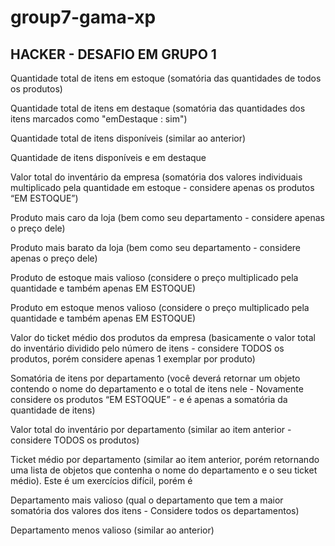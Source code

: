 # group7-gama-xp
## HACKER - DESAFIO EM GRUPO 1


Quantidade total de itens em estoque (somatória das quantidades de todos os produtos)

Quantidade total de itens em destaque (somatória das quantidades dos itens marcados como "emDestaque : sim")

Quantidade total de itens disponíveis (similar ao anterior)

Quantidade de itens disponíveis e em destaque

Valor total do inventário da empresa (somatória dos valores individuais multiplicado pela quantidade em estoque - considere apenas os produtos “EM ESTOQUE”)

Produto mais caro da loja (bem como seu departamento - considere apenas o preço dele)

Produto mais barato da loja (bem como seu departamento - considere apenas o preço dele)

Produto de estoque mais valioso (considere o preço multiplicado pela quantidade e também apenas EM ESTOQUE)

Produto em estoque menos valioso (considere o preço multiplicado pela quantidade e também apenas EM ESTOQUE)

Valor do ticket médio dos produtos da empresa (basicamente o valor total do inventário dividido pelo número de itens - considere TODOS os produtos, porém considere apenas 1 exemplar por produto)

Somatória de itens por departamento (você deverá retornar um objeto contendo o nome do departamento e o total de itens nele - Novamente considere os produtos “EM ESTOQUE” - e é apenas a somatória da quantidade de itens)

Valor total do inventário por departamento (similar ao item anterior - considere TODOS os produtos)

Ticket médio por departamento (similar ao item anterior, porém retornando uma lista de objetos que contenha o nome do departamento e o seu ticket médio). Este é um exercícios difícil, porém é 

Departamento mais valioso (qual o departamento que tem a maior somatória dos valores dos itens - Considere todos os departamentos)

Departamento menos valioso (similar ao anterior)
